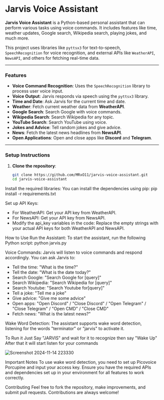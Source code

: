 # Jarvis Voice Assistant

**Jarvis Voice Assistant** is a Python-based personal assistant that can perform various tasks using voice commands. It includes features like time, weather updates, Google search, Wikipedia search, playing jokes, and much more.

This project uses libraries like `pyttsx3` for text-to-speech, `SpeechRecognition` for voice recognition, and external APIs like `WeatherAPI`, `NewsAPI`, and others for fetching real-time data.

---

### **Features**
- **Voice Command Recognition**: Uses the `SpeechRecognition` library to process user voice input.
- **Voice Output**: Jarvis responds via speech using the `pyttsx3` library.
- **Time and Date**: Ask Jarvis for the current time and date.
- **Weather**: Fetch current weather data from **WeatherAPI**.
- **Google Search**: Search Google with voice commands.
- **Wikipedia Search**: Search Wikipedia for any topic.
- **YouTube Search**: Search YouTube using voice.
- **Jokes and Advice**: Tell random jokes and give advice.
- **News**: Fetch the latest news headlines from **NewsAPI**.
- **Open Applications**: Open and close apps like **Discord** and **Telegram**.

---

### **Setup Instructions**

1. **Clone the repository**:
   ```bash
   git clone https://github.com/MRxO11/jarvis-voice-assistant.git
   cd jarvis-voice-assistant

Install the required libraries: You can install the dependencies using pip:
pip install -r requirements.txt

Set up API Keys:

- For WeatherAPI: Get your API key from WeatherAPI.
- For NewsAPI: Get your API key from NewsAPI.
- Modify the api_key variables in the code: Replace the empty strings with your actual API keys for both WeatherAPI and NewsAPI.

How to Use
Run the Assistant: To start the assistant, run the following Python script:
python jarvis.py

Voice Commands: Jarvis will listen to voice commands and respond accordingly. You can ask Jarvis to:

- Tell the time: "What is the time?"
- Tell the date: "What is the date today?"
- Search Google: "Search Google for [query]"
- Search Wikipedia: "Search Wikipedia for [query]"
- Search Youtube: "Search Youtube for[query]"
- Tell a joke: "Tell me a joke"
- Give advice: "Give me some advice"
- Open apps: "Open Discord" / "Close Discord" / "Open Telegram" / "Close Telegram" / "Open CMD" / "Close CMD"
- Fetch news: "What is the latest news?"

Wake Word Detection: The assistant supports wake word detection, listening for the words "terminator" or "jarvis" to activate it.

To Run it Just Say "JARVIS" and wait for it to recognize then say "Wake Up" After that it will start listen for your commands


![Screenshot 2024-11-14 223330](https://github.com/user-attachments/assets/a153cfb0-81d8-4c69-9c2f-0d5897ef034b)

Important Notes
To use wake word detection, you need to set up Picovoice Porcupine and input your access key.
Ensure you have the required APIs and dependencies set up in your environment for all features to work correctly.

Contributing
Feel free to fork the repository, make improvements, and submit pull requests. Contributions are always welcome!
